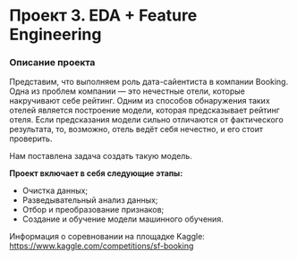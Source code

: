 # Проект 3. EDA + Feature Engineering

### Описание проекта

Представим, что выполняем роль дата-сайентиста в компании Booking. Одна из проблем компании — это нечестные отели, которые накручивают себе рейтинг. Одним из способов обнаружения таких отелей является построение модели, которая предсказывает рейтинг отеля. Если предсказания модели сильно отличаются от фактического результата, то, возможно, отель ведёт себя нечестно, и его стоит проверить.

Нам поставлена задача создать такую модель.

**Проект включает в себя следующие этапы:**  
- Очистка данных;
- Разведывательный анализ данных;
- Отбор и преобразование признаков;
- Создание и обучение модели машинного обучения.

Информация о соревновании на площадке Kaggle: https://www.kaggle.com/competitions/sf-booking